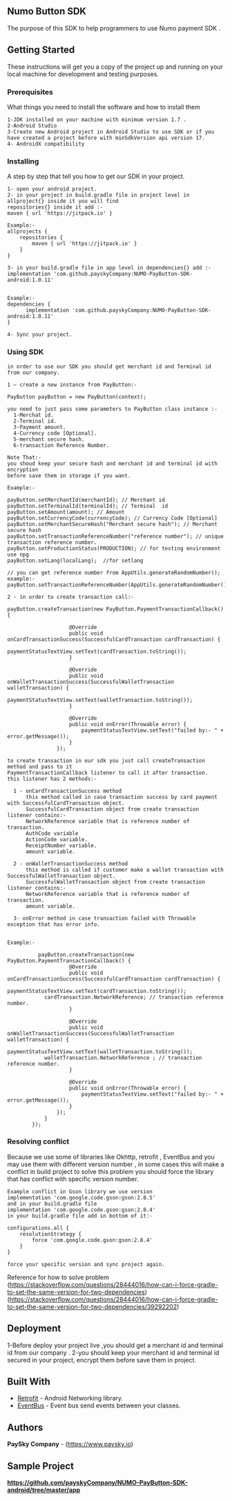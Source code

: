 ## Numo Button SDK

The purpose of this SDK to help programmers to use Numo payment SDK .

## Getting Started

These instructions will get you a copy of the project up and running on your local machine for
development and testing purposes.

### Prerequisites

What things you need to install the software and how to install them

```
1-JDK installed on your machine with minimum version 1.7 .
2-Android Studio
3-Create new Android project in Android Studio to use SDK or if you have created a project before with minSdkVersion api version 17.
4- AndroidX compatibility
```

### Installing

A step by step that tell you how to get our SDK in your project.

```
1- open your android project.
2- in your project in build.gradle file in project level in allproject{} inside it you will find
repositories{} inside it add :-
maven { url 'https://jitpack.io' }

Example:-
allprojects {
	repositories {
		maven { url 'https://jitpack.io' }
	}
}
			  
3- in your build.gradle file in app level in dependencies{} add :-    
implementation 'com.github.payskyCompany:NUMO-PayButton-SDK-android:1.0.11'


Example:-
dependencies {
      implementation 'com.github.payskyCompany:NUMO-PayButton-SDK-android:1.0.11'
}

4- Sync your project.

```

### Using SDK

```
in order to use our SDK you should get merchant id and Terminal id from our company.

1 – create a new instance from PayButton:-  

PayButton payButton = new PayButton(context);

you need to just pass some parameters to PayButton class instance :-
  1-Merchat id.
  2-Terminal id.
  3-Payment amount.
  4-Currency code [Optional].
  5-merchant secure hash.
  6-transaction Reference Number.
  
Note That:-
you shoud keep your secure hash and merchant id and terminal id with encryption 
before save them in storage if you want.

Example:-

payButton.setMerchantId(merchantId); // Merchant id
payButton.setTerminalId(terminalId); // Terminal  id
payButton.setAmount(amount); // Amount
payButton.setCurrencyCode(currencyCode); // Currency Code [Optional]
payButton.setMerchantSecureHash("Merchant secure hash"); // Merchant secure hash
payButton.setTransactionReferenceNumber("reference number"); // unique transaction reference number.
payButton.setProductionStatus(PRODUCTION); // for testing environment use npg
payButton.setLang(localLang);  //for setlang 

// you can get reference number from AppUtils.generateRandomNumber();
example:-        
payButton.setTransactionReferenceNumber(AppUtils.generateRandomNumber());
       
2 - in order to create transaction call:-

payButton.createTransaction(new PayButton.PaymentTransactionCallback() {

                    @Override
                    public void onCardTransactionSuccess(SuccessfulCardTransaction cardTransaction) {
                        paymentStatusTextView.setText(cardTransaction.toString());
                    }

                    @Override
                    public void onWalletTransactionSuccess(SuccessfulWalletTransaction walletTransaction) {
                        paymentStatusTextView.setText(walletTransaction.toString());
                    }

                    @Override
                    public void onError(Throwable error) {
                        paymentStatusTextView.setText("failed by:- " + error.getMessage());
                    }
                });

to create transaction in our sdk you just call createTransaction method and pass to it
PaymentTransactionCallback listener to call it after transaction.
this listener has 2 methods:-

  1 - onCardTransactionSuccess method
      this method called in case transaction success by card payment with SuccessfulCardTransaction object.
      SuccessfulCardTransaction object from create transaction listener contains:-
      NetworkReference variable that is reference number of transaction.
      AuthCode variable
      ActionCode variable.
      ReceiptNumber variable.
      amount variable.
      
  2 - onWalletTransactionSuccess method 
      this method is called if customer make a wallet transaction with SuccessfulWalletTransaction object.
      SuccessfulWalletTransaction object from create transaction listener contains:-
      NetworkReference variable that is reference number of transaction.
      amount variable.
      
  3- onError method in case transaction failed with Throwable exception that has error info.
  
  
Example:- 

          payButton.createTransaction(new PayButton.PaymentTransactionCallback() {
                    @Override
                    public void onCardTransactionSuccess(SuccessfulCardTransaction cardTransaction) {
                        paymentStatusTextView.setText(cardTransaction.toString());
			cardTransaction.NetworkReference; // transaction reference number.
                    }

                    @Override
                    public void onWalletTransactionSuccess(SuccessfulWalletTransaction walletTransaction) {
                        paymentStatusTextView.setText(walletTransaction.toString());
			walletTransaction.NetworkReference ; // transaction reference number.
                    }

                    @Override
                    public void onError(Throwable error) {
                        paymentStatusTextView.setText("failed by:- " + error.getMessage());
                    }
                });
            }
        });

```

### Resolving conflict

Because we use some of libraries like Okhttp, retrofit , EventBus and you may use them with
different version number , in some cases this will make a conflict in build project to solve this
problem you should force the library that has conflict with specific version number.

```
Example conflict in Gson library we use version  
implementation 'com.google.code.gson:gson:2.8.5'
and in your build.gradle file
implementation 'com.google.code.gson:gson:2.8.4'
in your build.gradle file add in bottom of it:-

configurations.all {
    resolutionStrategy { 
        force 'com.google.code.gson:gson:2.8.4'
    }
}

force your specific version and sync project again.
```

Reference for how to solve problem
(https://stackoverflow.com/questions/28444016/how-can-i-force-gradle-to-set-the-same-version-for-two-dependencies)
(https://stackoverflow.com/questions/28444016/how-can-i-force-gradle-to-set-the-same-version-for-two-dependencies/39292202)

## Deployment

1-Before deploy your project live ,you should get a merchant id and terminal id from our company .
2-you should keep your merchant id and terminal id secured in your project, encrypt them before save
them in project.

## Built With

* [Retrofit](http://square.github.io/retrofit/) - Android Networking library.
* [EventBus](https://github.com/greenrobot/EventBus) - Event bus send events between your classes.

## Authors

**PaySky Company** - (https://www.paysky.io)

## Sample Project

**https://github.com/payskyCompany/NUMO-PayButton-SDK-android/tree/master/app**



